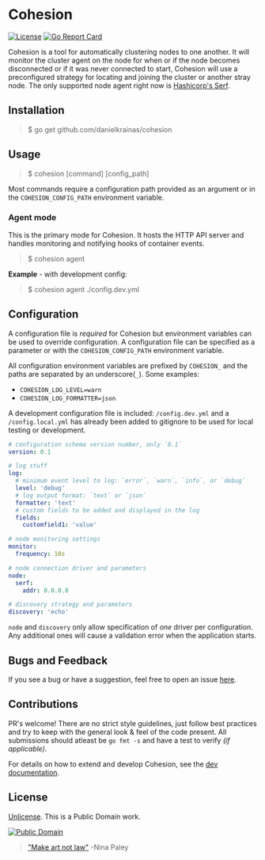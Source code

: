 # Cohesion

[![License](https://img.shields.io/badge/license-Unlicense-blue.svg?style=flat)](UNLICENSE) [![Go Report Card](https://goreportcard.com/badge/github.com/danielkrainas/cohesion)](https://goreportcard.com/report/github.com/danielkrainas/cohesion)

Cohesion is a tool for automatically clustering nodes to one another. It will monitor the cluster agent on the node for when or if the node becomes disconnected or if it was never connected to start, Cohesion will use a preconfigured strategy for locating and joining the cluster or another stray node. The only supported node agent right now is [Hashicorp's Serf](https://github.com/hashicorp/serf).

## Installation

> $ go get github.com/danielkrainas/cohesion

## Usage

> $ cohesion [command] [config_path]

Most commands require a configuration path provided as an argument or in the `COHESION_CONFIG_PATH` environment variable. 

### Agent mode

This is the primary mode for Cohesion. It hosts the HTTP API server and handles monitoring and notifying hooks of container events.

> $ cohesion agent

**Example** - with development config:

> $ cohesion agent ./config.dev.yml

## Configuration

A configuration file is *required* for Cohesion but environment variables can be used to override configuration. A configuration file can be specified as a parameter or with the `COHESION_CONFIG_PATH` environment variable. 

All configuration environment variables are prefixed by `COHESION_` and the paths are separated by an underscore(`_`). Some examples:

- `COHESION_LOG_LEVEL=warn`
- `COHESION_LOG_FORMATTER=json`

A development configuration file is included: `/config.dev.yml` and a `/config.local.yml` has already been added to gitignore to be used for local testing or development.

```yaml
# configuration schema version number, only `0.1`
version: 0.1

# log stuff
log:
  # minimum event level to log: `error`, `warn`, `info`, or `debug`
  level: 'debug'
  # log output format: `text` or `json`
  formatter: 'text'
  # custom fields to be added and displayed in the log
  fields:
    customfield1: 'value'

# node monitoring settings
monitor:
  frequency: 10s

# node connection driver and parameters
node:
  serf:
    addr: 0.0.0.0

# discovery strategy and parameters
discovery: 'echo'

```

`node` and `discovery` only allow specification of *one* driver per configuration. Any additional ones will cause a validation error when the application starts.

## Bugs and Feedback

If you see a bug or have a suggestion, feel free to open an issue [here](https://github.com/danielkrainas/cohesion/issues).

## Contributions

PR's welcome! There are no strict style guidelines, just follow best practices and try to keep with the general look & feel of the code present. All submissions should atleast be `go fmt -s` and have a test to verify *(if applicable)*.

For details on how to extend and develop Cohesion, see the [dev documentation](docs/development/).

## License

[Unlicense](http://unlicense.org/UNLICENSE). This is a Public Domain work. 

[![Public Domain](https://licensebuttons.net/p/mark/1.0/88x31.png)](http://questioncopyright.org/promise)

> ["Make art not law"](http://questioncopyright.org/make_art_not_law_interview) -Nina Paley